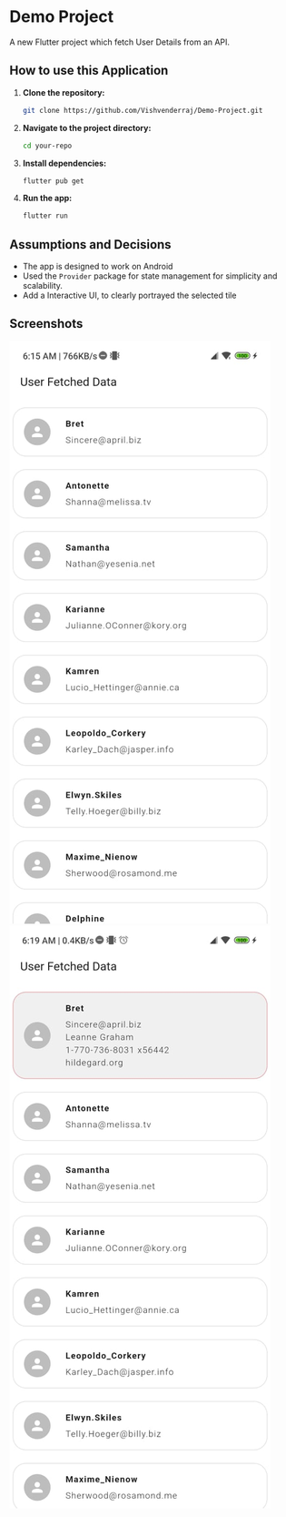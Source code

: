 # Demo Project

A new Flutter project which fetch User Details from an API.

## How to use this Application

1. **Clone the repository:**
   ```bash
   git clone https://github.com/Vishvenderraj/Demo-Project.git
   ```

2. **Navigate to the project directory:**
   ```bash
   cd your-repo
   ```

3. **Install dependencies:**
   ```bash
   flutter pub get
   ```

4. **Run the app:**
   ```bash
   flutter run
   ```

## Assumptions and Decisions

-  The app is designed to work on Android
- Used the `Provider` package for state management for simplicity and scalability.
- Add a Interactive UI, to clearly portrayed the selected tile

## Screenshots

![UserData List](screenshots/userdata_List.jpg)
![UserData Selected](screenshots/userdata_selected.jpg)

